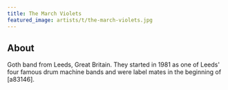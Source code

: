 ```yaml
---
title: The March Violets
featured_image: artists/t/the-march-violets.jpg
---
```

## About

Goth band from Leeds, Great Britain. They started in 1981 as one of Leeds' four famous drum machine bands and were label mates in the beginning of [a83146].

